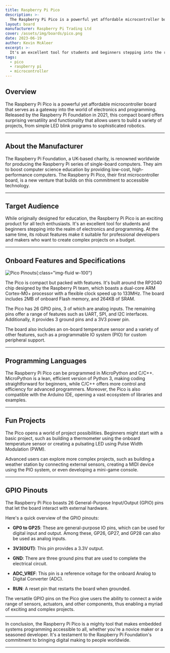 ```yaml
---
title: Raspberry Pi Pico
description: >- 
  The Raspberry Pi Pico is a powerful yet affordable microcontroller board that serves as a gateway into the world of electronics and programming.
layout: board
manufacturer: Raspberry Pi Trading Ltd
cover: /assets/img/boards/pico.png
date: 2023-06-19
author: Kevin McAleer
excerpt: >-
  It's an excellent tool for students and beginners stepping into the realm of electronics and programming
tags:
  - pico
  - raspberry pi
  - microcontroller
---
```


## Overview

The Raspberry Pi Pico is a powerful yet affordable microcontroller board that serves as a gateway into the world of electronics and programming. Released by the Raspberry Pi Foundation in 2021, this compact board offers surprising versatility and functionality that allows users to build a variety of projects, from simple LED blink programs to sophisticated robotics.

---

## About the Manufacturer

The Raspberry Pi Foundation, a UK-based charity, is renowned worldwide for producing the Raspberry Pi series of single-board computers. They aim to boost computer science education by providing low-cost, high-performance computers. The Raspberry Pi Pico, their first microcontroller board, is a new venture that builds on this commitment to accessible technology.

---

## Target Audience

While originally designed for education, the Raspberry Pi Pico is an exciting product for all tech enthusiasts. It's an excellent tool for students and beginners stepping into the realm of electronics and programming. At the same time, its robust features make it suitable for professional developers and makers who want to create complex projects on a budget.

---

## Onboard Features and Specifications

![Pico Pinouts](/assets/img/boards/picopinouts.jpg){:class="img-fluid w-100"}

The Pico is compact but packed with features. It's built around the RP2040 chip designed by the Raspberry Pi team, which boasts a dual-core ARM Cortex-M0+ processor with a flexible clock speed up to 133MHz. The board includes 2MB of onboard Flash memory, and 264KB of SRAM.

The Pico has 26 GPIO pins, 3 of which are analog inputs. The remaining pins offer a range of features such as UART, SPI, and I2C interfaces. Additionally, it provides 3 ground pins and a 3V3 power pin.

The board also includes an on-board temperature sensor and a variety of other features, such as a programmable IO system (PIO) for custom peripheral support.

---

## Programming Languages

The Raspberry Pi Pico can be programmed in MicroPython and C/C++. MicroPython is a lean, efficient version of Python 3, making coding straightforward for beginners, while C/C++ offers more control and efficiency for advanced programmers. Moreover, the Pico is also compatible with the Arduino IDE, opening a vast ecosystem of libraries and examples.

---

## Fun Projects

The Pico opens a world of project possibilities. Beginners might start with a basic project, such as building a thermometer using the onboard temperature sensor or creating a pulsating LED using Pulse Width Modulation (PWM).

Advanced users can explore more complex projects, such as building a weather station by connecting external sensors, creating a MIDI device using the PIO system, or even developing a mini-game console.

---

## GPIO Pinouts

The Raspberry Pi Pico boasts 26 General-Purpose Input/Output (GPIO) pins that let the board interact with external hardware.

Here's a quick overview of the GPIO pinouts:

* **GP0 to GP25**: These are general-purpose IO pins, which can be used for digital input and output. Among these, GP26, GP27, and GP28 can also be used as analog inputs.

* **3V3(OUT)**: This pin provides a 3.3V output.

* **GND**: There are three ground pins that are used to complete the electrical circuit.

* **ADC_VREF**: This pin is a reference voltage for the onboard Analog to Digital Converter (ADC).

* **RUN**: A reset pin that restarts the board when grounded.

The versatile GPIO pins on the Pico give users the ability to connect a wide range of sensors, actuators, and other components, thus enabling a myriad of exciting and complex projects.

---

In conclusion, the Raspberry Pi Pico is a mighty tool that makes embedded systems programming accessible to all, whether you're a novice maker or a seasoned developer. It's a testament to the Raspberry Pi Foundation's commitment to bringing digital making to people worldwide.

---

